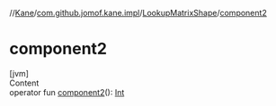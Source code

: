 //[Kane](../../index.md)/[com.github.jomof.kane.impl](../index.md)/[LookupMatrixShape](index.md)/[component2](component2.md)



# component2  
[jvm]  
Content  
operator fun [component2](component2.md)(): [Int](https://kotlinlang.org/api/latest/jvm/stdlib/kotlin/-int/index.html)  



